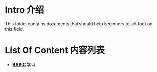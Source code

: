 # Intro 介绍

This folder contains documents that should help beginners to set foot on this field.

# List Of Content 内容列表

- **[BASIC][1]** 学习

[1]: ./basic.md
